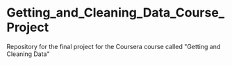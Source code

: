 # Getting_and_Cleaning_Data_Course_Project
Repository for the final project for the Coursera course called "Getting and Cleaning Data"
